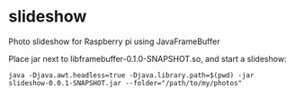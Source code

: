 # slideshow

Photo slideshow for Raspberry pi using JavaFrameBuffer

Place jar next to libframebuffer-0.1.0-SNAPSHOT.so, and start a slideshow:

```
java -Djava.awt.headless=true -Djava.library.path=$(pwd) -jar slideshow-0.0.1-SNAPSHOT.jar --folder="/path/to/my/photos"
```